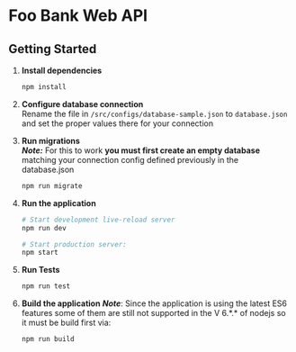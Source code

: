 Foo Bank Web API
==================================

Getting Started
---------------

1. **Install dependencies**
    ```sh
    npm install
    ```
2. **Configure database connection**  
    Rename the file in `/src/configs/database-sample.json` to `database.json` and set the proper values there for your connection

3. **Run migrations**  
    ***Note:*** For this to work **you must first create an empty database** matching your connection config defined previously in the database.json
    ```sh
    npm run migrate
    ```

4. **Run the application**  
    ```sh
    # Start development live-reload server
    npm run dev

    # Start production server:
    npm start
    ```
5. **Run Tests**
    ```sh
    npm run test
    ```
6. **Build the application**
    ***Note***: Since the application is using the latest ES6 features some of them are still not supported in the V 6.\*.\* of nodejs so it must be build first via:
    ```sh
    npm run build
    ```